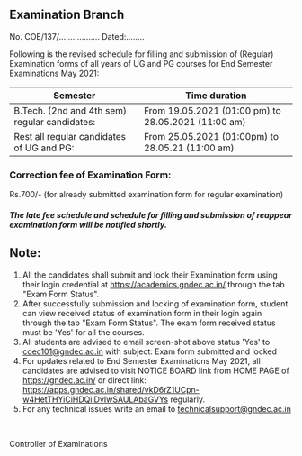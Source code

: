 ## Examination Branch

No. COE/137/..................  Dated:........

Following is the revised schedule for filling and submission of (Regular) Examination forms of all years of UG and PG courses for End Semester Examinations May 2021:

| Semester | Time duration |
|---|---|
| B.Tech. (2nd and 4th sem) regular  candidates: | From 19.05.2021 (01:00 pm) to 28.05.2021 (11:00 am) |
| Rest all regular candidates of UG and PG: | From 25.05.2021 (01:00pm) to 28.05.21 (11:00 am) |

### Correction fee of Examination Form:

Rs.700/- (for already submitted examination form for regular examination)

##### The late fee schedule and schedule for filling and submission of reappear examination form will be notified shortly.

## Note:

1. All the candidates shall submit and lock their Examination form using their login credential at https://academics.gndec.ac.in/ through the tab "Exam Form Status".
1. After successfully submission and locking of examination form, student can view received status of examination form in their login again through the tab "Exam Form Status". The exam form received status must be 'Yes' for all the courses.
1. All students are advised to email screen-shot above status 'Yes' to coec101@gndec.ac.in with subject: Exam form submitted and locked
1. For updates related to End Semester Examinations May 2021, all candidates are advised to visit NOTICE BOARD link from HOME PAGE of https://gndec.ac.in/ or direct link:  https://apps.gndec.ac.in/shared/vkD6rZ1UCpn-w4HetTHYiCiHDQiiDvIwSAULAbaGVYs regularly.
1. For any technical issues write an email to technicalsupport@gndec.ac.in


</BR>

Controller of Examinations
